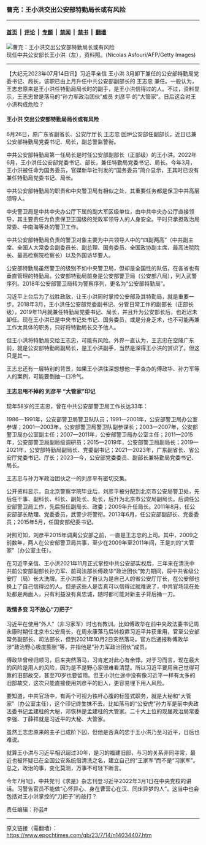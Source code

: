 ### 曹充：王小洪交出公安部特勤局长或有风险

---

#### [首页](../../../..?n14034407) &nbsp;|&nbsp; [评论](../../../../../epoch-comment?n14034407) &nbsp;|&nbsp; [专题](../../../../../epoch-special?n14034407) &nbsp;|&nbsp; [禁闻](../../../../../epoch-news?n14034407) &nbsp;|&nbsp; [禁书](../../../../../books?n14034407) &nbsp;|&nbsp; [翻墙](https://github.com/gfw-breaker/nogfw/blob/master/README.md?n14034407)


<div><img alt="曹充：王小洪交出公安部特勤局长或有风险" class="attachment-djy_600_400 size-djy_600_400 wp-post-image" src="https://i.epochtimes.com/assets/uploads/2022/08/id13813294-wang-xiaohong1-GettyImages-862627026-1-600x400.jpeg"/>
<div class="caption">
 现任中共公安部长王小洪（左），资料照。(Nicolas Asfouri/AFP/Getty Images)
</div></div><hr/><div class="post_content" id="artbody" itemprop="articleBody">
 <!-- article content begin -->
 <p>
  【大纪元2023年07月14日讯】习近平亲信
  <ok href="https://www.epochtimes.com/gb/tag/%E7%8E%8B%E5%B0%8F%E6%B4%AA.html">
   王小洪
  </ok>
  3月卸下兼任的公安部特勤局党委书记、局长，该职已由上月升任中共公安部副部长的
  <ok href="https://www.epochtimes.com/gb/tag/%E7%8E%8B%E5%BF%97%E5%BF%A0.html">
   王志忠
  </ok>
  兼任。一般认为，王志忠原来是王小洪任特勤局局长时的副手，是王小洪信得过的人。不过，资料显示，王志忠曾是落马的“孙力军政治团伙”成员
  <ok href="https://www.epochtimes.com/gb/tag/%E5%88%98%E5%BD%A6%E5%B9%B3.html">
   刘彦平
  </ok>
  的“大管家”。日后这会对王小洪构成危险？
 </p>
 <h4>
  <ok href="https://www.epochtimes.com/gb/tag/%E7%8E%8B%E5%B0%8F%E6%B4%AA.html">
   王小洪
  </ok>
  交出公安部特勤局局长或有风险
 </h4>
 <p>
  6月26日，原广东省副省长、公安厅厅长
  <ok href="https://www.epochtimes.com/gb/tag/%E7%8E%8B%E5%BF%97%E5%BF%A0.html">
   王志忠
  </ok>
  回炉公安部任副部长，近日已兼公安部特勤局党委书记、局长，副总警监警衔。
 </p>
 <p>
  中共公安部特勤局第一任局长是时任公安部副部长（正部级）的王小洪。2022年6月，王小洪任公安部党委书记、部长，兼任特勤局党委书记、局长。今年3月，王小洪被任命为国务委员，官媒新华社刊发的“国务委员”简介显示，王其时已没有兼任特勤局党委书记、局长。
 </p>
 <p>
  中共公安部特勤局的职责和中央警卫局有相似之处，其重要任务都是保卫中共高层领导人。
 </p>
 <p>
  中央警卫局是中共中央办公厅下属的副大军区级单位，由中共中央办公厅直接领导，其主要责任为负责保卫正国级的党政军领导人的人身安全。平时只承担政治局常委、中南海等处的警卫工作。
 </p>
 <p>
  中共公安部特勤局负责的警卫对象主要为中共领导人中的“四副两高”（中共副主席、全国人大常委会副委员长、副总理、国务委员、全国政协副主席、最高法院院长、最高检察院检察长）以及外国访华要人。
 </p>
 <p>
  公安部特勤局虽然警卫的级别不如中央警卫局，但却是全国性的队伍，在各省也有垂直管理的特勤局。公安部特勤局前身是公安部警卫局（公安部八局），列入武警序列。2018年公安部警卫局转为警察序列，更名为“公安部特勤局”。
 </p>
 <p>
  习近平上台后为了战胜政敌，让王小洪同时掌控公安部及其特勤局，就是重要一步。2018年3月，王小洪任公安部党委副书记、分管日常工作的副部长（正部长级），2019年11月就兼任特勤局党委书记、局长，并且升为公安部长后，也迟迟未卸任。现在王小洪已是中央书记处书记、国务委员，或是分身乏术，也不可能再兼工作太具体的职务，只好将特勤局长交予他人。
 </p>
 <p>
  但王小洪将特勤局交给王志忠，可能有风险。外界一直认为，王志忠在空降广东前，就是公安部特勤局副局长，是王小洪副手，当然是深得王小洪的赏识了。但这只是其一。
 </p>
 <p>
  王志忠还有一层特别的背景，如果王小洪往深想想他一手查办的傅政华、孙力军等人的案例，可能要倒抽一口冷气。
 </p>
 <h4>
  王志忠甩不掉的
  <ok href="https://www.epochtimes.com/gb/tag/%E5%88%98%E5%BD%A6%E5%B9%B3.html">
   刘彦平
  </ok>
  “大管家”印记
 </h4>
 <p>
  现年58岁的王志忠，曾在中共公安部警卫局工作长达33年：
 </p>
 <p>
  1986—1991年，公安部警卫局警卫队队员；1991—2001年，公安部警卫局办公室参谋；2001—2003年，公安部警卫局警卫队副参谋长；2003—2007年，公安部警卫局办公室副主任；2007—2011年，公安部警卫局办公室主任；2011—2015年，公安部警卫局副局级调研员；2015—2019年，公安部警卫局副局长；2019—2021年，公安部特勤局副局长、党委副书记；2021—2023年，广东副省长、省公安厅党委书记、厅长；2023—今，公安部党委委员、副部长兼特勤局党委书记、局长。
 </p>
 <p>
  王志忠与孙力军政治团伙之一的刘彦平有密切交集。
 </p>
 <p>
  公开资料显示，自北京警察学院毕业后，刘彦平被分配到北京市公安局警卫处，先后任干事、副科长、科长、副处长、处长，后升为北京市公安局副局长。后调任公安部警卫局工作，先后担任副局长、政委；2009年升任局长。2011年8月，任公安部部长助理、党委委员，武警少将警衔。2013年6月，任公安部副部长、党委委员；2015年5月，任国安部纪委书记。
 </p>
 <p>
  对照可知，刘彦平2015年调离公安部之前，一直是王志忠的上司。其中，2009之前数年，两人在公安部警卫局共事，至少在2009年至2011年间，王是刘的“大管家”（办公室主任）。
 </p>
 <p>
  在习近平亲信、王小洪2021年11月正式掌控中共公安部实权后，三年来在清洗中共前公安部副部长孙力军、前司法部长傅政华“政治团伙”势力期间，将中共省级公安厅（局）长大洗牌。王小洪换上了自认为是自己人的省公安厅厅长，在公安部也换上了自己信得过的人。但是这些人是否真可以信得过就难说了，中共官场现在处处都是两面人，只有利益没有真忠诚，随时都可能对新主子背后捅一刀。
 </p>
 <h4>
  政情多变 习不放心“刀把子”
 </h4>
 <p>
  习近平在使用“外人”（非习家军）时也有教训。比如傅政华在前中央政法委书记周永康时期任北京市公安局长，在周永康落马后转投靠习近平并获重用，官至公安部常务副部长、司法部长，但到2021年10月2日突然落马。官方后通报称傅政华涉“政治野心极度膨胀”等，并指他是“孙力军政治团伙”成员。
 </p>
 <p>
  傅政华曾经归顺习，后来突然落马，习肯定对此心有余悸。对于习而言，现在最大的风险是用人的风险，因为是不是野心家很难看清楚。所以习近平要用自己觉得可靠的旧部故交，甚至70岁也要留用。但王小洪仕途中没有像习近平一样有太多的旧部故交，这次只能直接使用刘彦平的旧人，更容易埋下用人风险。
 </p>
 <p>
  要知道，中共官场中，有两个可视为铁杆心腹的标签式职务，就是大秘和“大管家”（办公室主任），这个印记终生抹不去。比如落马的“公安虎”孙力军是前中央政法委书记孟建柱的大秘，邓恢林是孟建柱的大管家。二十大上位的现届政治局常委李强、丁薛祥就是习近平的大秘、大管家。
 </p>
 <p>
  虽然王志忠原来的主子已成阶下囚，但他是否真的忠于王小洪乃至习近平，日后也难说。
 </p>
 <p>
  就算王小洪与习近平相识超过30年，是习的福建旧部，与习的关系非同寻常，最近也被怀疑已在全国公安系统借清洗之名，建立自己的“王家军”而不是“习家军”。总之，政治的事，变化莫测，万事不可轻下断言。
 </p>
 <p>
  今年7月1日，中共党刊《求是》杂志刊登习近平2022年3月1日在中央党校的讲话。习警告官员不能做“心怀异心、身在曹营心在汉、同床异梦的人”。这当中也会包括对王小洪掌控的“刀把子”的敲打？
 </p>
 <p>
  责任编辑：孙芸#
 </p>
 <!-- article content end -->
 <div id="below_article_ad">
 </div>
</div>


---

原文链接（需翻墙）：https://www.epochtimes.com/gb/23/7/14/n14034407.htm